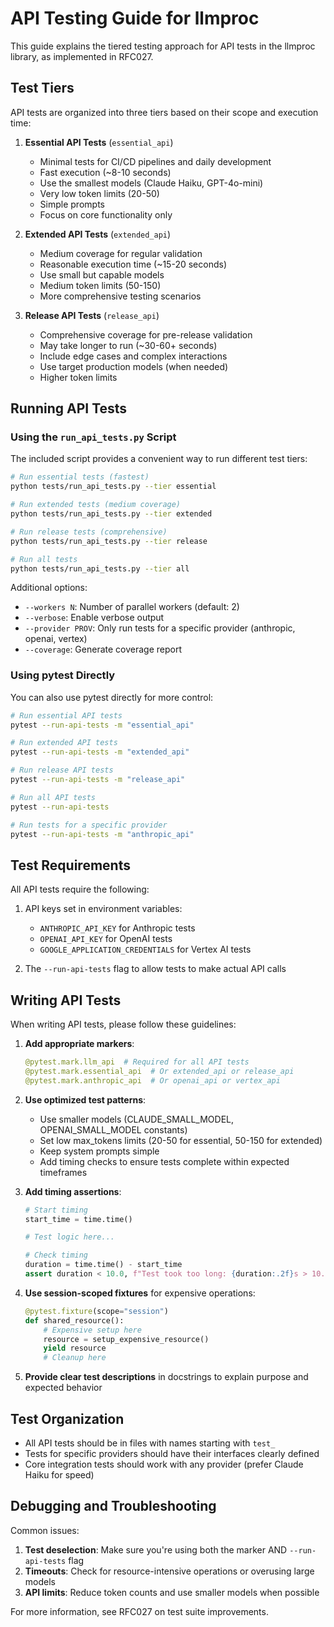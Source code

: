 # API Testing Guide for llmproc

This guide explains the tiered testing approach for API tests in the llmproc library, as implemented in RFC027.

## Test Tiers

API tests are organized into three tiers based on their scope and execution time:

1. **Essential API Tests** (`essential_api`)
   - Minimal tests for CI/CD pipelines and daily development
   - Fast execution (~8-10 seconds)
   - Use the smallest models (Claude Haiku, GPT-4o-mini)
   - Very low token limits (20-50)
   - Simple prompts
   - Focus on core functionality only

2. **Extended API Tests** (`extended_api`)
   - Medium coverage for regular validation
   - Reasonable execution time (~15-20 seconds)
   - Use small but capable models
   - Medium token limits (50-150)
   - More comprehensive testing scenarios

3. **Release API Tests** (`release_api`)
   - Comprehensive coverage for pre-release validation
   - May take longer to run (~30-60+ seconds)
   - Include edge cases and complex interactions
   - Use target production models (when needed)
   - Higher token limits

## Running API Tests

### Using the `run_api_tests.py` Script

The included script provides a convenient way to run different test tiers:

```bash
# Run essential tests (fastest)
python tests/run_api_tests.py --tier essential

# Run extended tests (medium coverage)
python tests/run_api_tests.py --tier extended

# Run release tests (comprehensive)
python tests/run_api_tests.py --tier release

# Run all tests
python tests/run_api_tests.py --tier all
```

Additional options:
- `--workers N`: Number of parallel workers (default: 2)
- `--verbose`: Enable verbose output
- `--provider PROV`: Only run tests for a specific provider (anthropic, openai, vertex)
- `--coverage`: Generate coverage report

### Using pytest Directly

You can also use pytest directly for more control:

```bash
# Run essential API tests
pytest --run-api-tests -m "essential_api"

# Run extended API tests
pytest --run-api-tests -m "extended_api"

# Run release API tests
pytest --run-api-tests -m "release_api"

# Run all API tests
pytest --run-api-tests

# Run tests for a specific provider
pytest --run-api-tests -m "anthropic_api"
```


## Test Requirements

All API tests require the following:

1. API keys set in environment variables:
   - `ANTHROPIC_API_KEY` for Anthropic tests
   - `OPENAI_API_KEY` for OpenAI tests
   - `GOOGLE_APPLICATION_CREDENTIALS` for Vertex AI tests

2. The `--run-api-tests` flag to allow tests to make actual API calls

## Writing API Tests

When writing API tests, please follow these guidelines:

1. **Add appropriate markers**:
   ```python
   @pytest.mark.llm_api  # Required for all API tests
   @pytest.mark.essential_api  # Or extended_api or release_api
   @pytest.mark.anthropic_api  # Or openai_api or vertex_api
   ```

2. **Use optimized test patterns**:
   - Use smaller models (CLAUDE_SMALL_MODEL, OPENAI_SMALL_MODEL constants)
   - Set low max_tokens limits (20-50 for essential, 50-150 for extended)
   - Keep system prompts simple
   - Add timing checks to ensure tests complete within expected timeframes

3. **Add timing assertions**:
   ```python
   # Start timing
   start_time = time.time()
   
   # Test logic here...
   
   # Check timing
   duration = time.time() - start_time
   assert duration < 10.0, f"Test took too long: {duration:.2f}s > 10.0s timeout"
   ```

4. **Use session-scoped fixtures** for expensive operations:
   ```python
   @pytest.fixture(scope="session")
   def shared_resource():
       # Expensive setup here
       resource = setup_expensive_resource()
       yield resource
       # Cleanup here
   ```

5. **Provide clear test descriptions** in docstrings to explain purpose and expected behavior

## Test Organization

- All API tests should be in files with names starting with `test_`
- Tests for specific providers should have their interfaces clearly defined
- Core integration tests should work with any provider (prefer Claude Haiku for speed)

## Debugging and Troubleshooting

Common issues:

1. **Test deselection**: Make sure you're using both the marker AND `--run-api-tests` flag
2. **Timeouts**: Check for resource-intensive operations or overusing large models
3. **API limits**: Reduce token counts and use smaller models when possible

For more information, see RFC027 on test suite improvements.